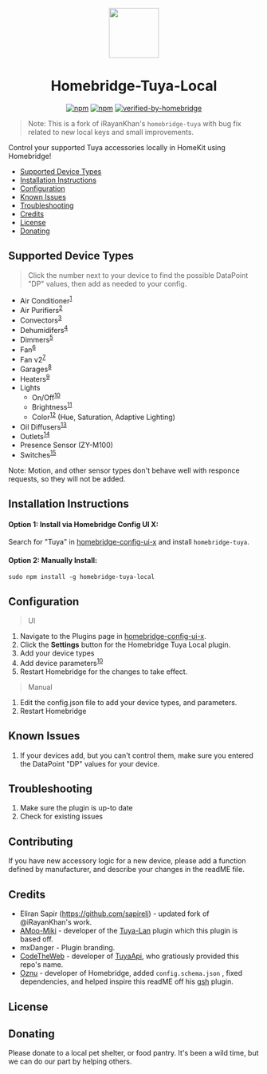 <p align="center">
    <img src="https://raw.githubusercontent.com/ayushsharma82/homebridge-tuya-local/main/assets/Tuya-Plugin-Branding.png" height="100"><br>
</p>


<span align="center">

# Homebridge-Tuya-Local

[![npm](https://img.shields.io/npm/v/homebridge-tuya.svg)](https://www.npmjs.com/package/homebridge-tuya)
[![npm](https://img.shields.io/npm/dt/homebridge-tuya.svg)](https://www.npmjs.com/package/homebridge-tuya)
[![verified-by-homebridge](https://badgen.net/badge/homebridge/verified/purple)](https://github.com/homebridge/homebridge/wiki/Verified-Plugins)


</span>


> Note: This is a fork of iRayanKhan's `homebridge-tuya` with bug fix related to new local keys and small improvements.


Control your supported Tuya accessories locally in HomeKit using Homebridge!

* [Supported Device Types](#supported-device-types)
* [Installation Instructions](#installation-instructions)
* [Configuration](#configuration)
* [Known Issues](#known-issues)
* [Troubleshooting](#troubleshooting)
* [Credits](#credits)
* [License](#license)
* [Donating](#donating)

## Supported Device Types
> Click the number next to your device to find the possible DataPoint "DP" values, then add as needed to your config.

* Air Conditioner<sup>[1](https://github.com/iRayanKhan/homebridge-tuya/wiki/Supported-Device-Types#air-conditioners)</sup> 
* Air Purifiers<sup>[2]()</sup>
* Convectors<sup>[3](https://github.com/iRayanKhan/homebridge-tuya/wiki/Supported-Device-Types#heat-convectors)</sup>
* Dehumidifers<sup>[4](https://github.com/iRayanKhan/homebridge-tuya/wiki/Supported-Device-Types)</sup>
* Dimmers<sup>[5](https://github.com/iRayanKhan/homebridge-tuya/wiki/Supported-Device-Types#simple-dimmers)</sup>
* Fan<sup>[6](https://github.com/iRayanKhan/homebridge-tuya/wiki/Supported-Device-Types)</sup>
* Fan v2<sup>[7](https://github.com/iRayanKhan/homebridge-tuya/wiki/Supported-Device-Types)</sup>
* Garages<sup>[8](https://github.com/iRayanKhan/homebridge-tuya/wiki/Supported-Device-Types#garage-doors)</sup>
* Heaters<sup>[9](https://github.com/iRayanKhan/homebridge-tuya/wiki/Supported-Device-Types)</sup>
* Lights
  * On/Off<sup>[10](https://github.com/iRayanKhan/homebridge-tuya/wiki/Supported-Device-Types)</sup>
  * Brightness<sup>[11](https://github.com/iRayanKhan/homebridge-tuya/wiki/Supported-Device-Types#tunable-white-light-bulbs)</sup>
  * Color<sup>[12](https://github.com/iRayanKhan/homebridge-tuya/wiki/Supported-Device-Types#white-and-color-light-bulbs)</sup> (Hue, Saturation, Adaptive Lighting)
* Oil Diffusers<sup>[13](https://github.com/iRayanKhan/homebridge-tuya/wiki/Supported-Device-Types)</sup>
* Outlets<sup>[14](https://github.com/iRayanKhan/homebridge-tuya/wiki/Supported-Device-Types#outlets)</sup>
* Presence Sensor (ZY-M100)
* Switches<sup>[15](https://github.com/iRayanKhan/homebridge-tuya/wiki/Supported-Device-Types)</sup>

Note: Motion, and other sensor types don't behave well with responce requests, so they will not be added. 


## Installation Instructions

#### Option 1: Install via Homebridge Config UI X:

Search for "Tuya" in [homebridge-config-ui-x](https://github.com/oznu/homebridge-config-ui-x) and install `homebridge-tuya`.

#### Option 2: Manually Install:

```
sudo npm install -g homebridge-tuya-local
```

## Configuration
> UI

1. Navigate to the Plugins page in [homebridge-config-ui-x](https://github.com/oznu/homebridge-config-ui-x).
2. Click the **Settings** button for the Homebridge Tuya Local plugin.
3. Add your device types
4. Add device parameters<sup>[10](apple.com/)</sup>
5. Restart Homebridge for the changes to take effect.

> Manual

1. Edit the config.json file to add your device types, and parameters. 
2. Restart Homebridge


## Known Issues

1. If your devices add, but you can't control them, make sure you entered the DataPoint "DP" values for your device. 

## Troubleshooting
1. Make sure the plugin is up-to date
2. Check for existing issues


## Contributing

If you have new accessory logic for a new device, please add a function defined by manufacturer, and describe your changes in the readME file. 

## Credits
* Eliran Sapir (https://github.com/sapireli) - updated fork of @iRayanKhan's work.
* [AMoo-Miki](https://github.com/AMoo-Miki) - developer of the [Tuya-Lan](https://github.com/AMoo-Miki/homebridge-tuya-lan) plugin which this plugin is based off. 
* mxDanger - Plugin branding.
* [CodeTheWeb](https://github.com/CodeTheWeb) - developer of [TuyaApi](https://github.com/codetheweb/tuyapi), who gratiously provided this repo's name.
* [Oznu](https://github.com/oznu) - developer of Homebridge, added ```config.schema.json``` , fixed dependencies, and helped inspire this readME off his [gsh](https://github.com/oznu/homebridge-gsh) plugin.

## License



## Donating

Please donate to a local pet shelter, or food pantry. It's been a wild time, but we can do our part by helping others. 
